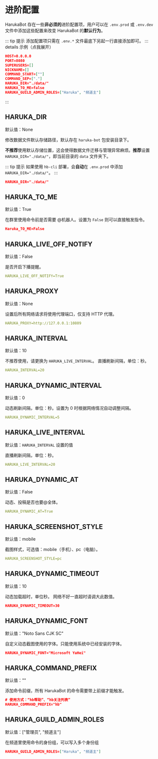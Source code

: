 # 进阶配置

HarukaBot 存在一些**非必须的**进阶配置项，用户可以在 `.env.prod` 或 `.env.dev` 文件中添加这些配置来改变 HarukaBot 的**默认行为**。

::: tip 提示
添加配置项只需在 `.env.*` 文件最底下另起一行直接添加即可。
::: details 示例（点我展开）

```json {7-8}
HOST=0.0.0.0
PORT=8080
SUPERUSERS=[]
NICKNAME=[]
COMMAND_START=[""]
COMMAND_SEP=["."]
HARUKA_DIR="./data/"
HARUKA_TO_ME=false
HARUKA_GUILD_ADMIN_ROLES=["Haruka", "频道主"]
```

:::

## HARUKA_DIR

默认值：None

修改数据文件默认存储路径，默认存在 `haruka-bot` 包安装目录下。

**不推荐**使用默认存储位置，这会使得数据文件迁移与管理异常麻烦。**推荐**设置 `HARUKA_DIR="./data/"`，即当前目录的 `data` 文件夹下。

::: tip 提示
如果使用 `hb-cli` 部署，会**自动**在 `.env.prod` 中添加 `HARUKA_DIR="./data/"`。
:::

```json
HARUKA_DIR="./data/"
```

## HARUKA_TO_ME

默认值：True

在群里使用命令前是否需要 @机器人。设置为 `False` 则可以直接触发指令。

```json
Haruka_TO_ME=False
```

## HARUKA_LIVE_OFF_NOTIFY

默认值：False

是否开启下播提醒。

```yml
HARUKA_LIVE_OFF_NOTIFY=True
```

## HARUKA_PROXY

默认值：None

设置后所有网络请求将使用代理端口，仅支持 HTTP 代理。

```yml
HARUKA_PROXY=http://127.0.0.1:10809
```

## HARUKA_INTERVAL

默认值：10

不推荐使用，请更换为 `HARUKA_LIVE_INTERVAL`。
直播刷新间隔，单位：秒。

```yml
HARUKA_INTERVAL=20
```

## HARUKA_DYNAMIC_INTERVAL

默认值：0

动态刷新间隔，单位：秒。设置为 0 时根据网络情况自动调整间隔。

```yml
HARUKA_DYNAMIC_INTERVAL=5
```

## HARUKA_LIVE_INTERVAL

默认值：`HARUKA_INTERVAL` 设置的值

直播刷新间隔，单位：秒。

```yml
HARUKA_LIVE_INTERVAL=20
```

## HARUKA_DYNAMIC_AT

默认值：False

动态、投稿是否也要@全体。

```yml
HARUKA_DYNAMIC_AT=True
```

## HARUKA_SCREENSHOT_STYLE

默认值：mobile

截图样式，可选值：mobile（手机）、pc（电脑）。

```yml
HARUKA_SCREENSHOT_STYLE=pc
```

## HARUKA_DYNAMIC_TIMEOUT

默认值：10

动态加载超时，单位秒。
网络不好一直超时请调大此数值。

```json
HARUKA_DYNAMIC_TIMEOUT=30
```

## HARUKA_DYNAMIC_FONT

默认值："Noto Sans CJK SC"

自定义动态截图使用的字体。只能使用系统中已经安装的字体。

```json
HARUKA_DYNAMIC_FONT="Microsoft YaHei"
```

## HARUKA_COMMAND_PREFIX

默认值：""

添加命令前缀，所有 HarukaBot 的命令需要带上前缀才能触发。

```json
# 使用方式：“hb帮助”、“hb关注列表”
HARUKA_COMMAND_PREFIX="hb"
```

## HARUKA_GUILD_ADMIN_ROLES

默认值：["管理员", "频道主"]

在频道里使用命令的身份组，可以写入多个身份组

```json
HARUKA_GUILD_ADMIN_ROLES=["Haruka", "频道主"]
```
